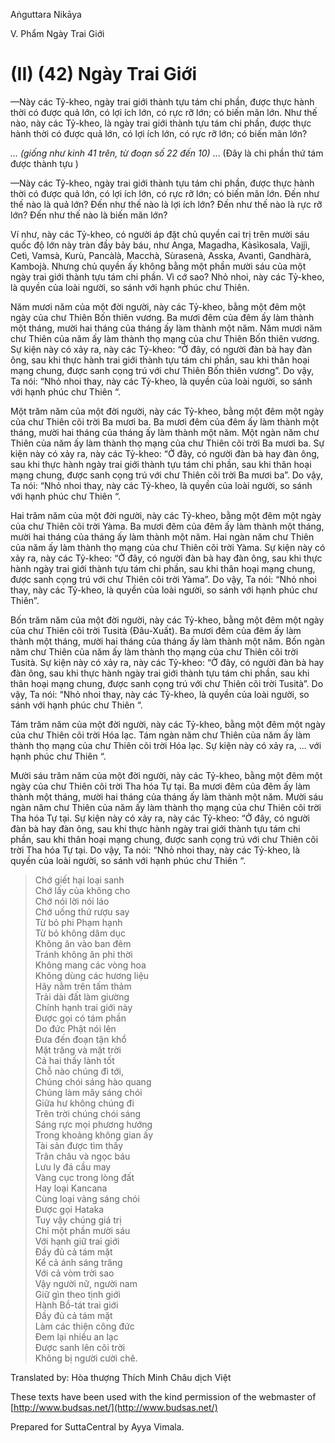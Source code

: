  

Aṅguttara Nikāya

V. Phẩm Ngày Trai Giới

# (II) (42) Ngày Trai Giới

—Này các Tỷ-kheo, ngày trai giới thành tựu tám chi phần, được thực hành thời có được quả lớn, có lợi ích lớn, có rực rỡ lớn; có biến mãn lớn. Như thế nào, này các Tỷ-kheo, là ngày trai giới thành tựu tám chi phần, được thực hành thời có được quả lớn, có lợi ích lớn, có rực rỡ lớn; có biến mãn lớn?

_... (giống như kinh 41 trên, từ đoạn số 22 đến 10)_ ... (Ðây là chi phần thứ tám được thành tựu )

—Này các Tỷ-kheo, ngày trai giới thành tựu tám chi phần, được thực hành thời có được quả lớn, có lợi ích lớn, có rực rỡ lớn; có biến mãn lớn. Ðến như thế nào là quả lớn? Ðến như thế nào là lợi ích lớn? Ðến như thế nào là rực rỡ lớn? Ðến như thế nào là biến mãn lớn?

Ví như, này các Tỷ-kheo, có người áp đặt chủ quyền cai trị trên mười sáu quốc độ lớn này tràn đầy bảy báu, như Anga, Magadha, Kàsìkosala, Vajjì, Cetì, Vamsà, Kurù, Pancàlà, Macchà, Sùrasenà, Asska, Avantì, Gandhàrà, Kambojà. Nhưng chủ quyền ấy không bằng một phần mười sáu của một ngày trai giới thành tựu tám chi phần. Vì cớ sao? Nhỏ nhoi, này các Tỷ-kheo, là quyền của loài người, so sánh với hạnh phúc chư Thiên.

Năm mươi năm của một đời người, này các Tỷ-kheo, bằng một đêm một ngày của chư Thiên Bốn thiên vương. Ba mươi đêm của đêm ấy làm thành một tháng, mười hai tháng của tháng ấy làm thành một năm. Năm mươi năm chư Thiên của năm ấy làm thành thọ mạng của chư Thiên Bốn thiên vương. Sự kiện này có xảy ra, này các Tỷ-kheo: “Ở đây, có người đàn bà hay đàn ông, sau khi thực hành trai giới thành tựu tám chi phần, sau khi thân hoại mạng chung, được sanh cọng trú với chư Thiên Bốn thiên vương”. Do vậy, Ta nói: “Nhỏ nhoi thay, này các Tỷ-kheo, là quyền của loài người, so sánh với hạnh phúc chư Thiên “.

Một trăm năm của một đời người, này các Tỷ-kheo, bằng một đêm một ngày của chư Thiên cõi trời Ba mươi ba. Ba mươi đêm của đêm ấy làm thành một tháng, mười hai tháng của tháng ấy làm thành một năm. Một ngàn năm chư Thiên của năm ấy làm thành thọ mạng của chư Thiên cõi trời Ba mươi ba. Sự kiện này có xảy ra, này các Tỷ-kheo: “Ở đây, có người đàn bà hay đàn ông, sau khi thực hành ngày trai giới thành tựu tám chi phần, sau khi thân hoại mạng chung, được sanh cọng trú với chư Thiên cõi trời Ba mươi ba”. Do vậy, Ta nói: “Nhỏ nhoi thay, này các Tỷ-kheo, là quyền của loài người, so sánh với hạnh phúc chư Thiên “.

Hai trăm năm của một đời người, này các Tỷ-kheo, bằng một đêm một ngày của chư Thiên cõi trời Yàma. Ba mươi đêm của đêm ấy làm thành một tháng, mười hai tháng của tháng ấy làm thành một năm. Hai ngàn năm chư Thiên của năm ấy làm thành thọ mạng của chư Thiên cõi trời Yàma. Sự kiện này có xảy ra, này các Tỷ-kheo: “Ở đây, có người đàn bà hay đàn ông, sau khi thực hành ngày trai giới thành tựu tám chi phần, sau khi thân hoại mạng chung, được sanh cọng trú với chư Thiên cõi trời Yàma”. Do vậy, Ta nói: “Nhỏ nhoi thay, này các Tỷ-kheo, là quyền của loài người, so sánh với hạnh phúc chư Thiên”.

Bốn trăm năm của một đời người, này các Tỷ-kheo, bằng một đêm một ngày của chư Thiên cõi trời Tusità (Ðâu-Xuất). Ba mươi đêm của đêm ấy làm thành một tháng, mười hai tháng của tháng ấy làm thành một năm. Bốn ngàn năm chư Thiên của năm ấy làm thành thọ mạng của chư Thiên cõi trời Tusità. Sự kiện này có xảy ra, này các Tỷ-kheo: “Ở đây, có người đàn bà hay đàn ông, sau khi thực hành ngày trai giới thành tựu tám chi phần, sau khi thân hoại mạng chung, được sanh cọng trú với chư Thiên cõi trời Tusità”. Do vậy, Ta nói: “Nhỏ nhoi thay, này các Tỷ-kheo, là quyền của loài người, so sánh với hạnh phúc chư Thiên “.

Tám trăm năm của một đời người, này các Tỷ-kheo, bằng một đêm một ngày của chư Thiên cõi trời Hóa lạc. Tám ngàn năm chư Thiên của năm ấy làm thành thọ mạng của chư Thiên cõi trời Hóa lạc. Sự kiện này có xảy ra, ... với hạnh phúc chư Thiên “.

Mười sáu trăm năm của một đời người, này các Tỷ-kheo, bằng một đêm một ngày của chư Thiên cõi trời Tha hóa Tự tại. Ba mươi đêm của đêm ấy làm thành một tháng, mười hai tháng của tháng ấy làm thành một năm. Mười sáu ngàn năm chư Thiên của năm ấy làm thành thọ mạng của chư Thiên cõi trời Tha hóa Tự tại. Sự kiện này có xảy ra, này các Tỷ-kheo: “Ở đây, có người đàn bà hay đàn ông, sau khi thực hành ngày trai giới thành tựu tám chi phần, sau khi thân hoại mạng chung, được sanh cọng trú với chư Thiên cõi trời Tha hóa Tự tại. Do vậy, Ta nói: “Nhỏ nhoi thay, này các Tỷ-kheo, là quyền của loài người, so sánh với hạnh phúc chư Thiên “.

> Chớ giết hại loại sanh  
> Chớ lấy của không cho  
> Chớ nói lời nói láo  
> Chớ uống thứ rượu say  
> Từ bỏ phi Phạm hạnh  
> Từ bỏ không dâm dục  
> Không ăn vào ban đêm  
> Tránh không ăn phi thời  
> Không mang các vòng hoa  
> Không dùng các hương liệu  
> Hãy nằm trên tấm thảm  
> Trải dài đất làm giường  
> Chính hạnh trai giới này  
> Ðược gọi có tám phần  
> Do đức Phật nói lên  
> Ðưa đến đoạn tận khổ  
> Mặt trăng và mặt trời  
> Cả hai thấy lành tốt  
> Chỗ nào chúng đi tới,  
> Chúng chói sáng hào quang  
> Chúng làm mây sáng chói  
> Giữa hư không chúng đi  
> Trên trời chúng chói sáng  
> Sáng rực mọi phương hướng  
> Trong khoảng không gian ấy  
> Tài sản được tìm thấy  
> Trân châu và ngọc báu  
> Lưu ly đá cầu may  
> Vàng cục trong lòng đất  
> Hay loại Kancana  
> Cùng loại vàng sáng chói  
> Ðược gọi Hataka  
> Tuy vậy chúng giá trị  
> Chỉ một phần mười sáu  
> Với hạnh giữ trai giới  
> Ðầy đủ cả tám mặt  
> Kể cả ánh sáng trăng  
> Với cả vòm trời sao  
> Vậy người nữ, người nam  
> Giữ gìn theo tịnh giới  
> Hành Bồ-tát trai giới  
> Ðầy đủ cả tám mặt  
> Làm các thiện công đức  
> Ðem lại nhiều an lạc  
> Ðược sanh lên cõi trời  
> Không bị người cười chê.

Translated by: Hòa thượng Thích Minh Châu dịch Việt

These texts have been used with the kind permission of the webmaster of [http://www.budsas.net/](http://www.budsas.net/)

Prepared for SuttaCentral by Ayya Vimala.